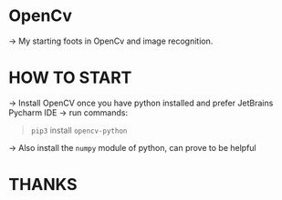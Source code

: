 # OpenCv
-> My starting foots in OpenCv and image recognition.


# HOW TO START

-> Install OpenCV once you have python installed and prefer JetBrains Pycharm IDE
-> run commands:

  > `pip3` install `opencv-python`
  
-> Also install the `numpy` module of python, can prove to be helpful

# THANKS
